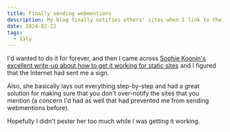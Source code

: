 ```yaml
---
title: Finally sending webmentions
description: My blog finally notifies others' sites when I link to their stuff, yay!
date: 2024-02-22
tags:
  - 11ty
---
```


I'd wanted to do it for forever, and then I came across [Sophie Koonin's excellent write-up about how to get it working for static sites](https://localghost.dev/blog/sending-webmentions-from-a-static-site/) and I figured that the Internet had sent me a sign.

Also, she basically lays out everything step-by-step and had a great solution for making sure that you don't over-notify the sites that you mention (a concern I'd had as well that had prevented me from sending webmentions before).

Hopefully I didn't pester her too much while I was getting it working.
